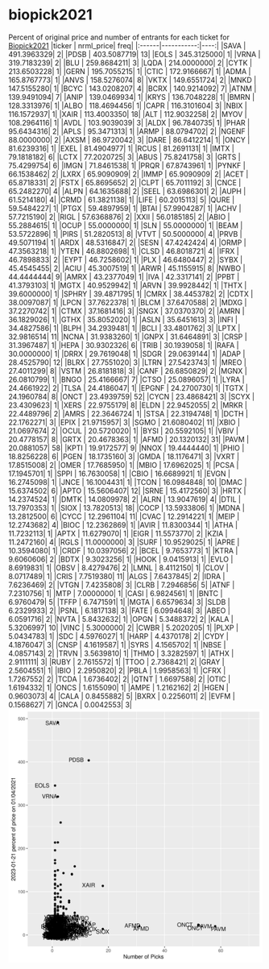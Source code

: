 # biopick2021
Percent of original price and number of entrants for each ticket for [Biopick2021](https://twitter.com/hashtag/Biopick2021)
|ticker |  nrml_price| freq|
|:------|-----------:|----:|
|SAVA   | 491.3963329|    2|
|PDSB   | 403.5087719|   13|
|EOLS   | 345.3125000|    1|
|VRNA   | 319.7183239|    2|
|BLU    | 259.8684211|    3|
|LQDA   | 214.0000000|    2|
|CYTK   | 213.6503228|    1|
|GERN   | 195.7055215|    1|
|CTIC   | 172.9166667|    1|
|ADMA   | 165.8767773|    1|
|ANVS   | 158.5276074|    8|
|VKTX   | 149.6551724|    2|
|MNKD   | 147.5155280|    1|
|BCYC   | 143.0208207|    4|
|BCRX   | 140.9214092|    7|
|ATNM   | 139.9491094|    7|
|ANIP   | 139.0469934|    1|
|KRYS   | 136.7048228|    1|
|BMRN   | 128.3313976|    1|
|ALBO   | 118.4694456|    1|
|CAPR   | 116.3101604|    3|
|NBIX   | 116.1572937|    1|
|XAIR   | 113.4003350|   18|
|ALT    | 112.9032258|    2|
|MYOV   | 108.2964116|    1|
|AVDL   | 103.9039039|    3|
|ALDX   |  96.7840735|    1|
|PHAR   |  95.6434316|    2|
|APLS   |  95.3471313|    1|
|ARMP   |  88.0794702|    2|
|NGENF  |  88.0000000|    2|
|AXSM   |  86.9720042|    3|
|DARE   |  86.6412214|    1|
|ONCY   |  81.6239316|    1|
|EXEL   |  81.4904977|    1|
|RCUS   |  81.2691131|    1|
|IMTX   |  79.1818182|    6|
|LCTX   |  77.2020725|    3|
|ABUS   |  75.8241758|    3|
|GRTS   |  75.4299754|    6|
|IMGN   |  71.8461538|    1|
|PRQR   |  67.8743961|    1|
|PYNKF  |  66.1538462|    2|
|LXRX   |  65.9090909|    2|
|IMMP   |  65.9090909|    2|
|ACET   |  65.8718331|    2|
|FSTX   |  65.8695652|    2|
|CLPT   |  65.7011192|    3|
|CNCE   |  65.2482270|    4|
|ALPN   |  64.1635688|    2|
|SEEL   |  63.6986301|    2|
|AUPH   |  61.5214180|    4|
|CRMD   |  61.3821138|    1|
|LIFE   |  60.2015113|    5|
|QURE   |  59.5484227|    1|
|PTGX   |  59.4897959|    1|
|BTAI   |  57.9904287|    1|
|ACHV   |  57.7215190|    2|
|RIGL   |  57.6368876|    2|
|XXII   |  56.0185185|    2|
|ABIO   |  55.2884615|    1|
|OCUP   |  55.0000000|    1|
|SLN    |  55.0000000|    1|
|BEAM   |  53.5722896|    1|
|PIRS   |  51.2820513|    8|
|VTVT   |  50.5000000|    4|
|PRVB   |  49.5071194|    1|
|ARDX   |  48.5316847|    2|
|SESN   |  47.4242424|    4|
|ORMP   |  47.3563218|    1|
|YTEN   |  46.8802698|    1|
|CLSD   |  46.8018721|    4|
|IFRX   |  46.7898833|    2|
|EYPT   |  46.7258602|    1|
|PLX    |  46.6480447|    2|
|SYBX   |  45.4545455|    2|
|ACIU   |  45.3007519|    1|
|ARWR   |  45.1155915|    8|
|NWBO   |  44.4444444|    9|
|AMRX   |  43.2377049|    1|
|IVA    |  42.3317141|    2|
|PPBT   |  41.3793103|    1|
|MGTX   |  40.9529942|    1|
|ARVN   |  39.9928442|    1|
|THTX   |  39.6000000|    1|
|SPHRY  |  39.4871795|    1|
|CMRX   |  38.4453782|    2|
|CDTX   |  38.0097087|    1|
|LPCN   |  37.7622378|    1|
|BLCM   |  37.6470588|    2|
|MDXG   |  37.2270742|    1|
|CTMX   |  37.1681416|    3|
|SNGX   |  37.0370370|    2|
|AMRN   |  36.1829026|    1|
|GTHX   |  35.8052020|    1|
|ASLN   |  35.6451613|    3|
|INFI   |  34.4827586|    1|
|BLPH   |  34.2939481|    1|
|BCLI   |  33.4801762|    3|
|LPTX   |  32.9816514|   11|
|NCNA   |  31.9383260|    1|
|GNPX   |  31.6464891|    3|
|CRSP   |  31.3967487|    1|
|HEPA   |  30.9302326|    6|
|TRIB   |  30.1939058|    1|
|RAFA   |  30.0000000|    1|
|DRRX   |  29.7619048|    1|
|SDGR   |  29.0639144|    1|
|ADAP   |  28.4525790|   12|
|BLRX   |  27.7551020|    3|
|LTRN   |  27.5423743|    1|
|MREO   |  27.4011299|    8|
|VSTM   |  26.8181818|    3|
|CANF   |  26.6850829|    2|
|MGNX   |  26.0810799|    1|
|BNGO   |  25.4166667|    7|
|CTSO   |  25.0896057|    1|
|LYRA   |  24.4661922|    2|
|TLSA   |  24.4186047|    1|
|EPGNF  |  24.2700730|    1|
|TGTX   |  24.1960784|    8|
|ONCT   |  23.4939759|   52|
|CYCN   |  23.4868421|    3|
|SCYX   |  23.4309623|    1|
|XERS   |  22.9755179|    8|
|ELDN   |  22.9452055|    2|
|MRKR   |  22.4489796|    2|
|AMRS   |  22.3646724|    1|
|STSA   |  22.3194748|    1|
|DCTH   |  22.1762271|    3|
|EPIX   |  21.9715957|    3|
|SGMO   |  21.6080402|   11|
|XBIO   |  21.0697674|    2|
|OCUL   |  20.5720020|    1|
|BYSI   |  20.5592105|    1|
|VBIV   |  20.4778157|    8|
|GRTX   |  20.4678363|    1|
|AFMD   |  20.1320132|   31|
|PAVM   |  20.0881057|   58|
|KPTI   |  19.9172577|    9|
|NNOX   |  19.4444440|    1|
|PHIO   |  18.8256228|    6|
|PGEN   |  18.1735160|    3|
|GMDA   |  18.1176471|    3|
|VXRT   |  17.8515008|    2|
|OMER   |  17.7685950|    1|
|MBIO   |  17.6962025|    1|
|PCSA   |  17.1945701|    1|
|SPPI   |  16.7630058|    1|
|CBIO   |  16.6689921|    1|
|EVGN   |  16.2745098|    1|
|JNCE   |  16.1004431|    1|
|TCON   |  16.0984848|   10|
|DMAC   |  15.6374502|    6|
|APTO   |  15.5606407|   12|
|SRNE   |  15.4172560|    3|
|HRTX   |  14.2374524|    1|
|DMTK   |  14.0809978|    2|
|ALRN   |  13.9047619|    4|
|DTIL   |  13.7970353|    1|
|SIOX   |  13.7820513|   18|
|COCP   |  13.5933806|    1|
|MDNA   |  13.2812500|    6|
|CYCC   |  12.2961104|   11|
|CVAC   |  12.2914221|    1|
|MEIP   |  12.2743682|    4|
|BIOC   |  12.2362869|    1|
|AVIR   |  11.8300344|    1|
|ATHA   |  11.7232113|    1|
|APTX   |  11.6279070|    1|
|EIGR   |  11.5573770|    2|
|KZIA   |  11.2472160|    4|
|RGLS   |  11.0000000|    3|
|SURF   |  10.9529025|    1|
|APRE   |  10.3594080|    1|
|CRDF   |  10.0397056|    2|
|BCEL   |   9.7653773|    1|
|KTRA   |   9.6060606|    2|
|BDTX   |   9.3023256|    1|
|HOOK   |   9.0415913|    1|
|EVLO   |   8.6919831|    1|
|OBSV   |   8.4279476|    2|
|LMNL   |   8.4112150|    1|
|CLOV   |   8.0717489|    1|
|CRIS   |   7.7519380|   11|
|ALGS   |   7.6437845|    2|
|IDRA   |   7.6236469|    2|
|VTGN   |   7.4235808|    3|
|CLRB   |   7.2946856|    5|
|ATNF   |   7.2310756|    1|
|MTP    |   7.0000000|    1|
|CASI   |   6.9824561|    1|
|BNTC   |   6.9760479|    5|
|TFFP   |   6.7471591|    1|
|MGTA   |   6.6579634|    3|
|SLDB   |   6.2329933|    2|
|PSNL   |   6.1817138|    3|
|FATE   |   6.0994648|    3|
|ABEO   |   6.0591716|    2|
|NVTA   |   5.8432632|    1|
|OPGN   |   5.3488372|    2|
|KALA   |   5.3206997|   10|
|VINC   |   5.3000000|    2|
|CWBR   |   5.2020205|    1|
|PLXP   |   5.0434783|    1|
|SDC    |   4.5976027|    1|
|HARP   |   4.4370178|    2|
|CYDY   |   4.1876047|    3|
|CNSP   |   4.1619587|    1|
|SYRS   |   4.1565702|    1|
|NBSE   |   4.0857143|    2|
|TRVN   |   3.5639810|    1|
|THMO   |   3.3282597|    1|
|ATHX   |   2.9111111|    3|
|RUBY   |   2.7615572|    1|
|TTOO   |   2.7368421|    2|
|GRAY   |   2.5604551|    1|
|IBIO   |   2.2950820|    2|
|PBLA   |   1.9958563|    1|
|CFRX   |   1.7267552|    2|
|TCDA   |   1.6736402|    2|
|QTNT   |   1.6697588|    2|
|OTIC   |   1.6194332|    1|
|ONCS   |   1.6155090|    1|
|AMPE   |   1.2162162|    2|
|HGEN   |   0.9603073|    4|
|CALA   |   0.8455882|    5|
|BXRX   |   0.2256011|    2|
|EVFM   |   0.1568627|    7|
|GNCA   |   0.0042553|    3|
![retvspicks](biopicks.png?raw=true)
